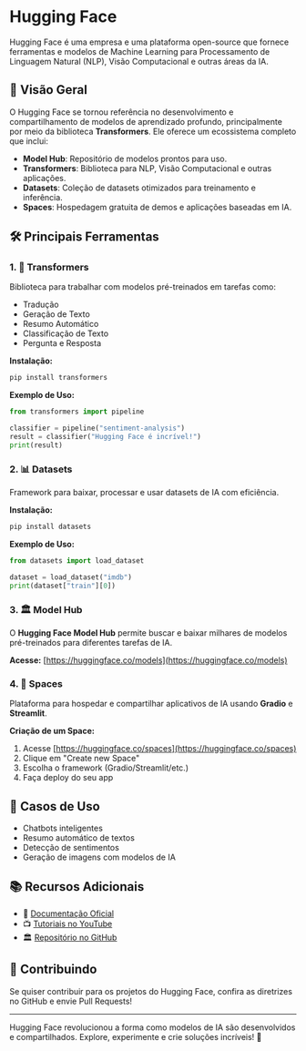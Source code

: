 # Hugging Face

Hugging Face é uma empresa e uma plataforma open-source que fornece ferramentas e modelos de Machine Learning para Processamento de Linguagem Natural (NLP), Visão Computacional e outras áreas da IA.

## 📌 Visão Geral
O Hugging Face se tornou referência no desenvolvimento e compartilhamento de modelos de aprendizado profundo, principalmente por meio da biblioteca **Transformers**. Ele oferece um ecossistema completo que inclui:
- **Model Hub**: Repositório de modelos prontos para uso.
- **Transformers**: Biblioteca para NLP, Visão Computacional e outras aplicações.
- **Datasets**: Coleção de datasets otimizados para treinamento e inferência.
- **Spaces**: Hospedagem gratuita de demos e aplicações baseadas em IA.

## 🛠️ Principais Ferramentas

### 1. 🤗 Transformers
Biblioteca para trabalhar com modelos pré-treinados em tarefas como:
- Tradução
- Geração de Texto
- Resumo Automático
- Classificação de Texto
- Pergunta e Resposta

**Instalação:**
```bash
pip install transformers
```

**Exemplo de Uso:**
```python
from transformers import pipeline

classifier = pipeline("sentiment-analysis")
result = classifier("Hugging Face é incrível!")
print(result)
```

### 2. 📊 Datasets
Framework para baixar, processar e usar datasets de IA com eficiência.

**Instalação:**
```bash
pip install datasets
```

**Exemplo de Uso:**
```python
from datasets import load_dataset

dataset = load_dataset("imdb")
print(dataset["train"][0])
```

### 3. 🏛️ Model Hub
O **Hugging Face Model Hub** permite buscar e baixar milhares de modelos pré-treinados para diferentes tarefas de IA.

**Acesse:** [https://huggingface.co/models](https://huggingface.co/models)

### 4. 🚀 Spaces
Plataforma para hospedar e compartilhar aplicativos de IA usando **Gradio** e **Streamlit**.

**Criação de um Space:**
1. Acesse [https://huggingface.co/spaces](https://huggingface.co/spaces)
2. Clique em "Create new Space"
3. Escolha o framework (Gradio/Streamlit/etc.)
4. Faça deploy do seu app

## 🎯 Casos de Uso
- Chatbots inteligentes
- Resumo automático de textos
- Detecção de sentimentos
- Geração de imagens com modelos de IA

## 📚 Recursos Adicionais
- 📖 [Documentação Oficial](https://huggingface.co/docs)
- 📺 [Tutoriais no YouTube](https://www.youtube.com/c/HuggingFace)
- 🏛️ [Repositório no GitHub](https://github.com/huggingface)

## 🤝 Contribuindo
Se quiser contribuir para os projetos do Hugging Face, confira as diretrizes no GitHub e envie Pull Requests!

---

Hugging Face revolucionou a forma como modelos de IA são desenvolvidos e compartilhados. Explore, experimente e crie soluções incríveis! 🚀

